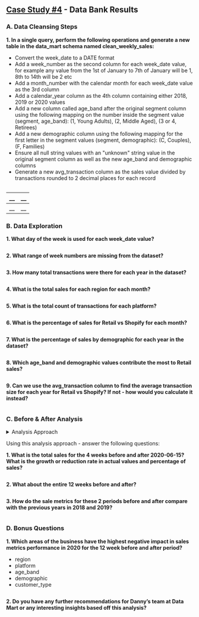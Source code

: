 ## [Case Study #4](https://8weeksqlchallenge.com/case-study-4/) - Data Bank Results

### A. Data Cleansing Steps 
**1. In a single query, perform the following operations and generate a new table in the data_mart schema named clean_weekly_sales:**
  - Convert the week_date to a DATE format
  - Add a week_number as the second column for each week_date value, for example any value from the 1st of January to 7th of January will be 1, 8th to 14th will be 2 etc
  - Add a month_number with the calendar month for each week_date value as the 3rd column
  - Add a calendar_year column as the 4th column containing either 2018, 2019 or 2020 values
  - Add a new column called age_band after the original segment column using the following mapping on the number inside the segment value (segment, age_band): (1, Young Adults), (2, Middle Aged), (3 or 4, Retirees)
  - Add a new demographic column using the following mapping for the first letter in the segment values (segment, demographic): (C, Couples), (F, Families)
  - Ensure all null string values with an "unknown" string value in the original segment column as well as the new age_band and demographic columns
  - Generate a new avg_transaction column as the sales value divided by transactions rounded to 2 decimal places for each record 
```sql 
```
| __ | __ |
| -------- | ----------- |
| __       | __     |


### B. Data Exploration
  
**1. What day of the week is used for each week_date value?**
```sql 
```


**2. What range of week numbers are missing from the dataset?**
```sql 
```



**3. How many total transactions were there for each year in the dataset?**
```sql 
```


**4. What is the total sales for each region for each month?**
```sql 
```


**5. What is the total count of transactions for each platform?**
```sql 
```


**6. What is the percentage of sales for Retail vs Shopify for each month?**
```sql 
```


**7. What is the percentage of sales by demographic for each year in the dataset?**
```sql 
```


**8. Which age_band and demographic values contribute the most to Retail sales?**
```sql 
```


**9. Can we use the avg_transaction column to find the average transaction size for each year for Retail vs Shopify? If not - how would you calculate it instead?**
```sql 
```



### C. Before & After Analysis 

<details> <summary> Analysis Approach </summary> 

This technique is usually used when we inspect an important event and want to inspect the impact before and after a certain point in time.

Taking the week_date value of 2020-06-15 as the baseline week where the Data Mart sustainable packaging changes came into effect.

We would include all week_date values for 2020-06-15 as the start of the period **after** the change and the previous week_date values would be **before**. </details>

Using this analysis approach - answer the following questions:

**1. What is the total sales for the 4 weeks before and after 2020-06-15? What is the growth or reduction rate in actual values and percentage of sales?**
```sql 
```


**2. What about the entire 12 weeks before and after?**
```sql 
```


**3. How do the sale metrics for these 2 periods before and after compare with the previous years in 2018 and 2019?**
```sql 
```


### D. Bonus Questions
  
**1. Which areas of the business have the highest negative impact in sales metrics performance in 2020 for the 12 week before and after period?**
  - region
  - platform
  - age_band
  - demographic
  - customer_type
```sql 
```


**2. Do you have any further recommendations for Danny’s team at Data Mart or any interesting insights based off this analysis?**
```sql 
```

